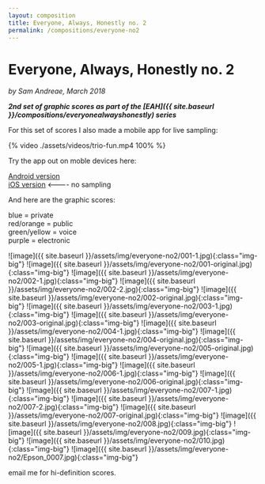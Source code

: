 ```yaml
---
layout: composition
title: Everyone, Always, Honestly no. 2
permalink: /compositions/everyone-no2
---
```


# Everyone, Always, Honestly no. 2
*by Sam Andreae, March 2018*   

***2nd set of graphic scores as part of the [EAH]({{ site.baseurl }}/compositions/everyonealwayshonestly) series***

For this set of scores I also made a mobile app for live sampling:

{% video ./assets/videos/trio-fun.mp4 100% %}

Try the app out on moble devices here:  

[Android version](https://sandreae.github.io/triofun-android/index.html)  
[iOS version](https://sandreae.github.io/triofun-ios/index.html) <---- no sampling  

And here are the graphic scores:

blue = private  
red/orange = public  
green/yellow = voice  
purple = electronic  

![image]({{ site.baseurl }}/assets/img/everyone-no2/001-1.jpg){:class="img-big"}
![image]({{ site.baseurl }}/assets/img/everyone-no2/001-original.jpg){:class="img-big"}
![image]({{ site.baseurl }}/assets/img/everyone-no2/002-1.jpg){:class="img-big"}
![image]({{ site.baseurl }}/assets/img/everyone-no2/002-2.jpg){:class="img-big"}
![image]({{ site.baseurl }}/assets/img/everyone-no2/002-original.jpg){:class="img-big"}
![image]({{ site.baseurl }}/assets/img/everyone-no2/003-1.jpg){:class="img-big"}
![image]({{ site.baseurl }}/assets/img/everyone-no2/003-original.jpg){:class="img-big"}
![image]({{ site.baseurl }}/assets/img/everyone-no2/004-1.jpg){:class="img-big"}
![image]({{ site.baseurl }}/assets/img/everyone-no2/004-original.jpg){:class="img-big"}
![image]({{ site.baseurl }}/assets/img/everyone-no2/005-original.jpg){:class="img-big"}
![image]({{ site.baseurl }}/assets/img/everyone-no2/005-1.jpg){:class="img-big"}
![image]({{ site.baseurl }}/assets/img/everyone-no2/006-1.jpg){:class="img-big"}
![image]({{ site.baseurl }}/assets/img/everyone-no2/006-original.jpg){:class="img-big"}
![image]({{ site.baseurl }}/assets/img/everyone-no2/007-1.jpg){:class="img-big"}
![image]({{ site.baseurl }}/assets/img/everyone-no2/007-2.jpg){:class="img-big"}
![image]({{ site.baseurl }}/assets/img/everyone-no2/007-original.jpg){:class="img-big"}
![image]({{ site.baseurl }}/assets/img/everyone-no2/008.jpg){:class="img-big"}
![image]({{ site.baseurl }}/assets/img/everyone-no2/009.jpg){:class="img-big"}
![image]({{ site.baseurl }}/assets/img/everyone-no2/010.jpg){:class="img-big"}
![image]({{ site.baseurl }}/assets/img/everyone-no2/Epson_0007.jpg){:class="img-big"}

email me for hi-definition scores.